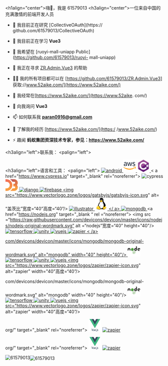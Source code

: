<h1align="center">嗨👋，我是 61579013</h1>
<h3align="center">一位来自中国的充满激情的前端开发人员</h3>

- 🔭 我目前正在研究 [CollectiveOAuth](https:// github.com/61579013/CollectiveOAuth)

- 🌱 我目前正在学习 **Vue3**

- 👯 我希望在 [ruoyi-mall-uniapp Public](https://github.com/61579013/ruoyi- mall-uniapp)

- 🤝 我正在寻求 [ZR.Admin.Vue3](https://github.com/61579013/ZR.Admin.Vue3) 的帮助

- 👨‍💻 我的所有项目都可以在 [https://github.com/61579013/ZR.Admin.Vue3] 获取://www.52aike.com/](https://www.52aike.com/)

- 📝 我经常在[https://www.52aike.com/](https://www.52aike. com/)

- 💬 向我询问 **Vue3**

- 📫 如何联系我 **paran0916@gmail.com**

- 📄 了解我的经历 [https://www.52aike.com/](https:/ /www.52aike.com/)

- ⚡ 趣闻 **蚂蚁集团资深技术专家，参见：https://www.52aike.com/**

<h3align="left">联系我：</h3 >
<palign="left">
</p>

<h3align="left">语言和工具：</h3>
<palign="left"> <a href="https://developer.android.com" target="_blank" rel="noreferrer"> <img src="https://raw.githubusercontent.com/devicons /devicon/master/icons/android/android-original-wordmark.svg" alt="android" width="40" height="40"/> </a> <a href="https://aws.amazon .com" target="_blank" rel="noreferrer"> <img src="https://raw.githubusercontent.com/devicons/devicon/master/icons/amazonwebservices/amazonwebservices-original-wordmark.svg" alt=" aws" width="40" height="40"/> </a> <a href="https://www.w3schools.com/cs/" target="_blank" rel="noreferrer"> <img src ="https://raw.githubusercontent.com/devicons/devicon/master/icons/csharp/csharp-original.svg" alt="csharp" width="40" height="40"/> </a> < a href="https://www.cypress.io" target="_blank" rel="noreferrer"> <img src="https://raw.githubusercontent.com/simple-icons/simple-icons/6e46ec1fc23b60c8fd0d2f2ff46db82e16dbd75f/ icon/cypress.svg" alt="cypress" width="40" height="40"/> </a> <a href="https://d3js.org/" target="_blank" rel="noreferrer "> <img src="https://raw.githubusercontent.com/devicons/devicon/master/icons/d3js/d3js-original.svg" alt="d3js" width="40" height="40"/> </a> <a href="https://www.djangoproject.com/" target="_blank" rel="noreferrer"> <img src="https://cdn.worldvectorlogo.com/logos/django. svg" alt="django" width="40" height="40"/> </a> <a href="https://firebase.google.com/" target="_blank" rel="noreferrer"> <img src="https://www.vectorlogo.zone/logos/firebase/firebase-icon.svg" alt="firebase" width="40" height="40"/> </a> <a href= "https://www.gatsbyjs.com/" target="_blank" rel="noreferrer"> <img src="https://www.vectorlogo.zone/logos/gatsbyjs/gatsbyjs-icon.svg" alt= “盖茨比”宽度=“40”高度=“40”/> </a> <a href="https://www.adobe.com/in/products/illustrator.html" target="_blank" rel=" noreferrer"> <img src="https://www.vectorlogo.zone/logos/adobe_illustrator/adobe_illustrator-icon.svg" alt="illustrator" width="40" height="40"/> </a> <a href="https://www.linux.org/" target="_blank" rel="noreferrer"> <img src="https://raw.githubusercontent.com/devicons/devicon/master/icons/linux/linux-original.svg" alt="linux" width="40" height="40"/> </ a> <a href="https://www.mongodb.com/" target="_blank" rel="noreferrer"> <img src="https://raw.githubusercontent.com/devicons/devicon/master/ icon/mongodb/mongodb-original-wordmark.svg" alt="mongodb" width="40" height="40"/> </a> <a href="https://nodejs.org" target="_blank “ rel =“noreferrer”> <img src =“https://raw.githubusercontent.com/devicons/devicon/master/icons/nodejs/nodejs-original-wordmark.svg” alt =“nodejs”宽度=“40” height="40"/> </a> <a href="https://www.tensorflow.org" target="_blank" rel="noreferrer"> <img src="https://www.vectorlogo. zone/logos/tensorflow/tensorflow-icon.svg" alt="tensorflow" width="40" height="40"/> </a> <a href="https://unity.com/" target=" _blank" rel="noreferrer"> <img src="https://www.vectorlogo.zone/logos/unity3d/unity3d-icon.svg" alt="unity" width="40" height="40"/> </a> <a href="https://vuejs.org/" target="_blank" rel="noreferrer"> <img src="https://raw.githubusercontent.com/devicons/devicon/master/ icon/vuejs/vuejs-original-wordmark.svg" alt="vuejs" width="40" height="40"/> </a> <a href="https://zapier.com" target="_blank " rel="noreferrer"> <img src="https://www.vectorlogo.zone/logos/zapier/zapier-icon.svg" alt="zapier" width="40" height="40"/> < /a> </p>com/devicons/devicon/master/icons/mongodb/mongodb-original-wordmark.svg" alt="mongodb" width="40" height="40"/> </a> <a href="https:// nodejs.org" target="_blank" rel="noreferrer"> <img src="https://raw.githubusercontent.com/devicons/devicon/master/icons/nodejs/nodejs-original-wordmark.svg" alt= "nodejs" width="40" height="40"/> </a> <a href="https://www.tensorflow.org" target="_blank" rel="noreferrer"> <img src=" https://www.vectorlogo.zone/logos/tensorflow/tensorflow-icon.svg" alt="tensorflow" width="40" height="40"/> </a> <a href="https:// unity.com/" target="_blank" rel="noreferrer"> <img src="https://www.vectorlogo.zone/logos/unity3d/unity3d-icon.svg" alt="unity" width="40 " height="40"/> </a> <a href="https://vuejs.org/" target="_blank" rel="noreferrer"> <img src="https://raw.githubusercontent. com/devicons/devicon/master/icons/vuejs/vuejs-original-wordmark.svg" alt="vuejs" width="40" height="40"/> </a> <a href="https:// zapier.com" target="_blank" rel="noreferrer"> <img src="https://www.vectorlogo.zone/logos/zapier/zapier-icon.svg" alt="zapier" width="40"高度=“40”/> </a> </p>com/devicons/devicon/master/icons/mongodb/mongodb-original-wordmark.svg" alt="mongodb" width="40" height="40"/> </a> <a href="https:// nodejs.org" target="_blank" rel="noreferrer"> <img src="https://raw.githubusercontent.com/devicons/devicon/master/icons/nodejs/nodejs-original-wordmark.svg" alt= "nodejs" width="40" height="40"/> </a> <a href="https://www.tensorflow.org" target="_blank" rel="noreferrer"> <img src=" https://www.vectorlogo.zone/logos/tensorflow/tensorflow-icon.svg" alt="tensorflow" width="40" height="40"/> </a> <a href="https:// unity.com/" target="_blank" rel="noreferrer"> <img src="https://www.vectorlogo.zone/logos/unity3d/unity3d-icon.svg" alt="unity" width="40 " height="40"/> </a> <a href="https://vuejs.org/" target="_blank" rel="noreferrer"> <img src="https://raw.githubusercontent. com/devicons/devicon/master/icons/vuejs/vuejs-original-wordmark.svg" alt="vuejs" width="40" height="40"/> </a> <a href="https:// zapier.com" target="_blank" rel="noreferrer"> <img src="https://www.vectorlogo.zone/logos/zapier/zapier-icon.svg" alt="zapier" width="40"高度=“40”/> </a> </p>org/" target="_blank" rel="noreferrer"> <img src="https://raw.githubusercontent.com/devicons/devicon/master/icons/vuejs/vuejs-original-wordmark.svg" alt=" vuejs" width="40" height="40"/> </a> <a href="https://zapier.com" target="_blank" rel="noreferrer"> <img src="https:// /www.vectorlogo.zone/logos/zapier/zapier-icon.svg" alt="zapier" width="40" height="40"/> </a> </p>org/" target="_blank" rel="noreferrer"> <img src="https://raw.githubusercontent.com/devicons/devicon/master/icons/vuejs/vuejs-original-wordmark.svg" alt=" vuejs" width="40" height="40"/> </a> <a href="https://zapier.com" target="_blank" rel="noreferrer"> <img src="https:// /www.vectorlogo.zone/logos/zapier/zapier-icon.svg" alt="zapier" width="40" height="40"/> </a> </p>

<p><img align="left" src="https://github-readme-stats.vercel.app/api/top-langs?username=61579013&show_icons=true&locale=en&layout=compact" alt="61579013" /> </p>

<p><imgalign="center"src="https://github-readme-stats.vercel.app/api?username=61579013&show_icons=true&locale=en" alt="61579013"/> </p>

<p><img align="center" src="https://github-readme-streak-stats.herokuapp.com/?user=61579013&" alt="61579013" /></p>
